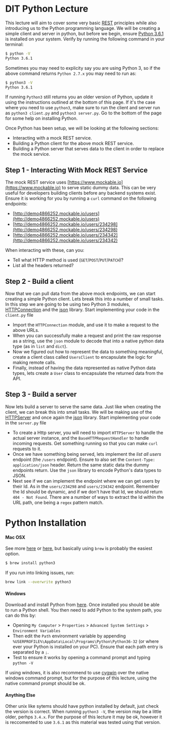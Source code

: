 # DIT Python Lecture

This lecture will aim to cover some very basic [REST](https://en.wikipedia.org/wiki/Representational_state_transfer) principles while also introducing us to the Python programming language. We will be creating a simple client and server in python, but before we begin, ensure [Python 3.6.1](https://www.python.org/downloads/) is installed on your system. Verify by running the following command in your terminal:

```bash
$ python -V
Python 3.6.1
```

Sometimes you may need to explicity say you are using Python 3, so if the above command returns `Python 2.7.x` you may need to run as:

```bash
$ python3 -V
Python 3.6.1
```

If running `Python3` still returns you an older version of Python, update it using the instructions outlined at the bottom of this page. If it's the case where you need to use `python3`, make sure to run the client and server run as `python3 client.py` and `python3 server.py`. Go to the bottom of the page for some help on installing Python.

Once Python has been setup, we will be looking at the following sections:

- Interacting with a mock REST service.
- Building a Python client for the above mock REST service.
- Building a Python server that serves data to the client in order to replace the mock service.

## Step 1 - Interacting With Mock REST Service

The mock REST service uses [https://www.mockable.io](https://www.mockable.io) to serve static dummy data. This can be very useful for developers building clients before any backend systems exist. Ensure it is working for you by running a `curl` command on the following endpoints:

- [http://demo4866252.mockable.io/users](http://demo4866252.mockable.io/users)
- [http://demo4866252.mockable.io/users/234298](http://demo4866252.mockable.io/users/234298)
- [http://demo4866252.mockable.io/users/234342](http://demo4866252.mockable.io/users/234342)

When interacting with these, can you:

- Tell what HTTP method is used (`GET`/`POST`/`PUT`/`PATCH`)?
- List all the headers returned?

## Step 2 - Build a client

Now that we can pull data from the above mock endpoints, we can start creating a simple Python client. Lets break this into a number of small tasks. In this step we are going to be using two Python 3 modules, [HTTPConnection](https://docs.python.org/3/library/http.client.html) and the [json](https://docs.python.org/3/library/json.html) library. Start implementing your code in the `client.py` file

- Import the `HTTPConnection` module, and use it to make a request to the above URLs.
- When you can successfully make a request and print the raw response as a string, use the `json` module to decode that into a native python data type (as in `list` and `dict`).
- Now we figured out how to represent the data to something meaningful, create a client class called `UsersClient` to encapsulate the logic for making remote calls.
- Finally, instead of having the data represented as native Python data types, lets create a `User` class to encapsulate the returned data from the API.

## Step 3 - Build a server

Now lets build a server to serve the same data. Just like when creating the client, we can break this into small tasks. We will be making use of the [HTTPServer](https://docs.python.org/3/library/http.server.html) and once again the [json](https://docs.python.org/3/library/json.html) library. Start implementing your code in the `server.py` file

- To create a Http server, you will need to import `HTTPServer` to handle the actual server instance, and the `BaseHTTPRequestHandler` to handle incoming requests. Get something running so that you can make `curl` requests to it.
- Once we have something being served, lets implement the *list all users* endpoint (the `/users` endpoint). Ensure to also set the `Content-Type: application/json` header. Return the same static data the dummy endpoints return. Use the `json` library to encode Python's data types to JSON.
- Next see if we can implement the endpoint where we can get users by their Id. As in the `users/234298` and `users/234342` endpoint. Remember the Id should be dynamic, and if we don't have that Id, we should return `404 - Not Found`. There are a number of ways to extract the Id within the URL path, one being a `regex` pattern match.

# Python Installation

#### Mac OSX

See more [here](http://python-guide-pt-br.readthedocs.io/en/latest/starting/install3/osx/) or [here](https://www.python.org/downloads/), but basically using `brew` is probably the easiest option.

```bash
$ brew install python3
```

 If you run into linking issues, run:

 ```bash
 brew link --overwrite python3
 ```

#### Windows

Download and install Python from [here](https://www.python.org/downloads/). Once installed you should be able to run a Python shell. You then need to add Python to the system path, you can do this by:
- Opening `My Computer` > `Properties` > `Advanced System Settings` > `Environment Variables`
- Then edit the `Path` environment variable by appending `%USERPROFILE%\AppData\Local\Programs\Python\Python36-32` (or where ever your Python is installed on your PC). Ensure that each path entry is separated by a `;`.
- Test to ensure it works by opening a command prompt and typing `python -V`

If using windows, it is also recommend to use [cygwin](https://cygwin.com/) over the native windows command prompt, but for the purpose of this lecture, using the native command prompt should be ok.

#### Anything Else

Other unix like sytems should have python installed by default, just check the version is correct. When running `python3 -V`, the version may be a little older, perhps `3.4.x`. For the purpose of this lecture it may be ok, however it is reccomented to use `3.6.1` as this material was tested using that version.
